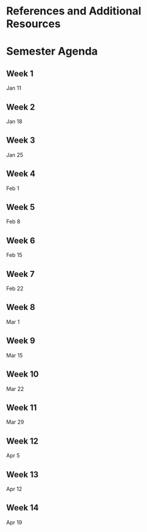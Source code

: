 # References and Additional Resources

# Semester Agenda

## Week 1
Jan 11

## Week 2
Jan 18

## Week 3
Jan 25

## Week 4
Feb 1

## Week 5
Feb 8

## Week 6
Feb 15

## Week 7
Feb 22

## Week 8
Mar 1

## Week 9
Mar 15

## Week 10
Mar 22

## Week 11
Mar 29

## Week 12
Apr 5

## Week 13
Apr 12

## Week 14
Apr 19
